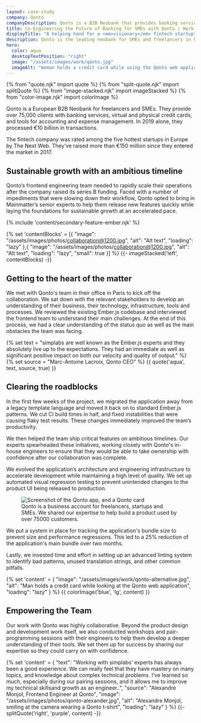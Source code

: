 ```yaml
---
layout: case-study
company: Qonto
companyDescription: Qonto is a B2B Neobank that provides banking services and credit cards to more than 75,000 freelancers and SMEs in Europe.
title: Co-Engineering the Future of Banking for SMEs with Qonto | Work
displayTitle: "A helping hand for a <em>visionary</em> fintech startup"
description: Qonto is the leading neobank for SMEs and freelancers in Europe. Mainmatter worked with their web frontend team to boost their productivity, establish Ember.js best practices, and ensure long-term success.
hero:
  color: aqua
  desktopTextPosition: "right"
  image: "/assets/images/work/qonto.jpg"
  imageAlt: "Woman holds a credit card while using the Qonto web application"
---
```


{% from "quote.njk" import quote %}
{% from "split-quote.njk" import splitQuote %}
{% from "image-stacked.njk" import imageStacked %}
{% from "color-image.njk" import colorImage %}

<div class="case-study__body">

<p class="post__tagline">
Qonto is a European B2B Neobank for freelancers and SMEs. They provide over 75,000 clients with banking services, virtual and physical credit cards, and tools for accounting and expense management. In 2019 alone, they processed €10 billion in transactions.
</p>
<p class="post__tagline">
The fintech company was rated among the five hottest startups in Europe by The Next Web. They’ve raised more than €150 million since they entered the market in 2017.
</p>

## Sustainable growth with an ambitious timeline

Qonto’s frontend engineering team needed to rapidly scale their operations after the company raised its series B funding. Faced with a number of impediments that were slowing down their workflow, Qonto opted to bring in Mainmatter’s senior experts to help them release new features quickly while laying the foundations for sustainable growth at an accelerated pace.

</div>

{% include 'content/secondary-feature-ember.njk' %}

{% set 'contentBlocks' = [{
  "image": "/assets/images/photos/collaboration@1200.jpg",
  "alt": "Alt text",
  "loading": "lazy"
},{
  "image": "/assets/images/photos/collaboration@1200.jpg",
  "alt": "Alt text",
  "loading": "lazy",
  "small": true
}] %}
{{- imageStacked('left', contentBlocks) -}}

<div class="case-study__body">

## Getting to the heart of the matter

We met with Qonto's team in their office in Paris to kick off the collaboration. We sat down with the relevant stakeholders to develop an understanding of their business, their technology, infrastructure, tools and processes. We reviewed the existing Ember.js codebase and interviewed the frontend team to understand their main challenges. At the end of this process, we had a clear understanding of the status quo as well as the main obstacles the team was facing.

</div>

{% set text = "simplabs are well known as the Ember.js experts and they absolutely live up to the expectations. They had an immediate as well as significant positive impact on both our velocity and quality of output." %}
{% set source = "Marc-Antoine Lacroix, Qonto CEO" %}
{{ quote('aqua', text, source, true) }}

<div class="case-study__body">

## Clearing the roadblocks

In the first few weeks of the project, we migrated the application away from a legacy template language and moved it back on to standard Ember.js patterns. We cut CI build times in half, and fixed instabilities that were causing flaky test results. These changes immediately improved the team’s productivity.

We then helped the team ship critical features on ambitious timelines. Our experts spearheaded these initiatives, working closely with Qonto's in-house engineers to ensure that they would be able to take ownership with confidence after our collaboration was complete.

We evolved the application’s architecture and engineering infrastructure to accelerate development while maintaining a high level of quality. We set up automated visual regression testing to prevent unintended changes to the product UI being released to production.

<figure>
  <img
    src="/assets/images/work/qonto-comp.jpg"
    alt="Screenshot of the Qonto app, and a Qonto card"
  />
  <figcaption>
    Qonto is a business account for freelancers, startups and SMEs. We shared our expertise to help build a product used by over 75000 customers.
  </figcaption>
</figure>

We put a system in place for tracking the application's bundle size to prevent size and performance regressions. This led to a 25% reduction of the application's main bundle over two months.

Lastly, we invested time and effort in setting up an advanced linting system to identify bad patterns, unused translation strings, and other common pitfalls.

</div>

{% set 'content' = {
  "image": "/assets/images/work/qonto-alternative.jpg",
  "alt": "Man holds a credit card while looking at the Qonto web application",
  "loading": "lazy"
} %}
{{ colorImage('blue', 'lg', content) }}

<div class="case-study__body">

## Empowering the Team

Our work with Qonto was highly collaborative. Beyond the product design and development work itself, we also conducted workshops and pair-programming sessions with their engineers to help them develop a deeper understanding of their tools. We set them up for success by sharing our expertise so they could carry on with confidence.

</div>

{% set 'content' = {
  "text": "Working with simplabs’ experts has always been a good experience. We can really feel that they have mastery on many topics, and knowledge about complex technical problems. I’ve learned so much, especially during our pairing sessions, and it allows me to improve my technical skillsand growth as an engineer..",
  "source": "Alexandre Monjol, Frontend Engineer at Qonto",
  "image": "/assets/images/photos/qonto-alexander.jpg",
  "alt": "Alexandre Monjol, smiling at the camera wearing a Qonto t-shirt",
  "loading": "lazy"
} %}
{{- splitQuote('right', 'purple', content) -}}
